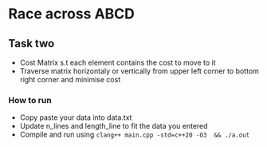 # Race across ABCD

## Task two

- Cost Matrix s.t each element contains the cost to move to it
- Traverse matrix horizontaly or vertically from upper left corner to bottom right corner and minimise cost


### How to run
- Copy paste your data into data.txt
- Update n_lines and length_line to fit the data you entered
- Compile and run using `clang++ main.cpp -std=c++20 -O3  && ./a.out`